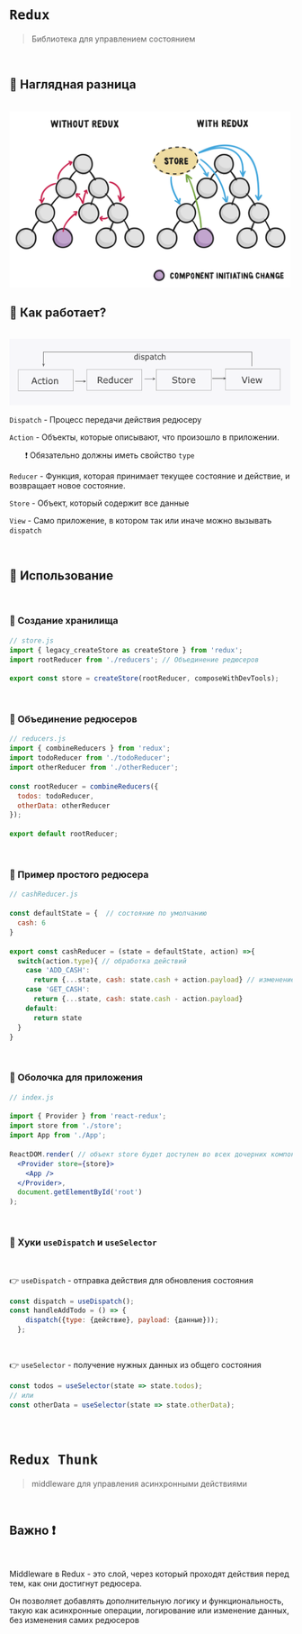 # `Redux`
> Библиотека для управлением состоянием

<br>

## 🚩 Наглядная разница

<br>

<img src="./img/1.svg" style="width: 500px">

<br>

## 🚩 Как работает?

<br>

<img src="./img/1.png" style="width: 500px">

<br>

`Dispatch` - Процесс передачи действия редюсеру

`Action` - Объекты, которые описывают, что произошло в приложении.  

&emsp;&emsp;❗ Обязательно должны иметь свойство `type`

`Reducer` - Функция, которая принимает текущее состояние и действие, и возвращает новое состояние. 

`Store` - Объект, который содержит все данные

`View` - Само приложение, в котором так или иначе можно вызывать `dispatch`

<br>

## 🚩 Использование

<br>

### 🔵 Создание хранилища

```jsx
// store.js
import { legacy_createStore as createStore } from 'redux';
import rootReducer from './reducers'; // Объединение редюсеров

export const store = createStore(rootReducer, composeWithDevTools);
```


<br>

### 🔵 Объединение редюсеров

```jsx
// reducers.js
import { combineReducers } from 'redux';
import todoReducer from './todoReducer'; 
import otherReducer from './otherReducer';

const rootReducer = combineReducers({
  todos: todoReducer,
  otherData: otherReducer
});

export default rootReducer;

```

<br>

### 🔵 Пример простого редюсера

```jsx
// cashReducer.js

const defaultState = {  // состояние по умолчанию
  cash: 6
}

export const cashReducer = (state = defaultState, action) =>{
  switch(action.type){ // обработка действий
    case 'ADD_CASH':
      return {...state, cash: state.cash + action.payload} // изменение состояния
    case 'GET_CASH':
      return {...state, cash: state.cash - action.payload}
    default:
      return state
  }
}

```

<br>

### 🔵 Оболочка для приложения

```jsx
// index.js

import { Provider } from 'react-redux';
import store from './store';
import App from './App';

ReactDOM.render( // объект store будет доступен во всех дочерних компонентах 
  <Provider store={store}>  
    <App />
  </Provider>,
  document.getElementById('root')
);

```

<br>

### 🔵 Хуки `useDispatch` и `useSelector`

<br>

👉 `useDispatch` - отправка действия для обновления состояния

```jsx
const dispatch = useDispatch();
const handleAddTodo = () => {
    dispatch({type: {действие}, payload: {данные}));
  };

```

<br>

👉 `useSelector` - получение нужных данных из общего состояния

```jsx
const todos = useSelector(state => state.todos);
// или
const otherData = useSelector(state => state.otherData);

```


<br>

# `Redux Thunk`
> middleware для управления асинхронными действиями

<br>


## Важно ❗

<br>

Middleware в Redux - это слой, через который проходят действия перед тем, как они достигнут редюсера. 

Он позволяет добавлять дополнительную логику и функциональность, такую как асинхронные операции, логирование или изменение данных, без изменения самих редюсеров



